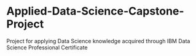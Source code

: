 # Applied-Data-Science-Capstone-Project
Project for applying Data Science knowledge acquired through IBM Data Science Professional Certificate
